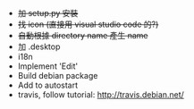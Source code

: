 * ~~加 setup.py 安裝~~
* ~~找 icon (直接用 visual studio code 的?)~~
* ~~自動根據 directory name 產生 name~~
* 加 .desktop
* i18n
* Implement 'Edit'
* Build debian package
* Add to autostart
* travis, follow tutorial: http://travis.debian.net/
